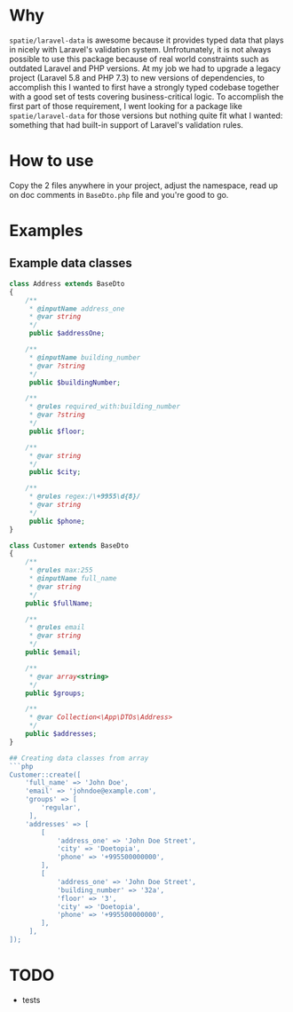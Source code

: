 # Why

`spatie/laravel-data` is awesome because it provides typed data that plays in nicely with Laravel's validation system. Unfrotunately, it is not always possible to use this package because of real world constraints such as outdated Laravel and PHP versions.
At my job we had to upgrade a legacy project (Laravel 5.8 and PHP 7.3) to new versions of dependencies, to accomplish this I wanted to first have a strongly typed codebase together with a good set of tests covering business-critical logic. To accomplish the first part of those requirement, I went looking for a package like `spatie/laravel-data` for those versions but nothing quite fit what I wanted: something that had built-in support of Laravel's validation rules.

# How to use

Copy the 2 files anywhere in your project, adjust the namespace, read up on doc comments in `BaseDto.php` file and you're good to go.

# Examples

## Example data classes
```php
class Address extends BaseDto
{
    /**
     * @inputName address_one
     * @var string
     */
     public $addressOne;

    /**
     * @inputName building_number
     * @var ?string
     */
     public $buildingNumber;

    /**
     * @rules required_with:building_number
     * @var ?string
     */
     public $floor;

    /**
     * @var string
     */
     public $city;

    /**
     * @rules regex:/\+9955\d{8}/
     * @var string
     */
     public $phone;
}

class Customer extends BaseDto
{
    /**
     * @rules max:255
     * @inputName full_name
     * @var string
     */
    public $fullName;

    /**
     * @rules email
     * @var string
     */
    public $email;

    /**
     * @var array<string>
     */
    public $groups;

    /**
     * @var Collection<\App\DTOs\Address>
     */
    public $addresses;
}

## Creating data classes from array
```php
Customer::create([
    'full_name' => 'John Doe',
    'email' => 'johndoe@example.com',
    'groups' => [
        'regular',
     ],
    'addresses' => [
        [
            'address_one' => 'John Doe Street',
            'city' => 'Doetopia',
            'phone' => '+995500000000',
        ],
        [
            'address_one' => 'John Doe Street',
            'building_number' => '32a',
            'floor' => '3',
            'city' => 'Doetopia',
            'phone' => '+995500000000',
        ],
     ],
]);
```

# TODO

- tests
